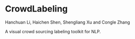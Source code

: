 CrowdLabeling
=============

Hanchuan Li, Haichen Shen, Shengliang Xu and Congle Zhang

A visual crowd sourcing labeling toolkit for NLP.

